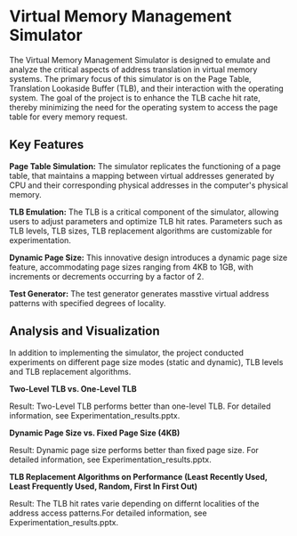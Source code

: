 
# Virtual Memory Management Simulator
The Virtual Memory Management Simulator is designed to emulate and analyze the critical aspects of address translation in virtual memory systems. 
The primary focus of this simulator is on the Page Table, Translation Lookaside Buffer (TLB), and their interaction with the operating system. 
The goal of the project is to enhance the TLB cache hit rate, thereby minimizing the need for the operating system to access the page table for every memory request. 


## Key Features

**Page Table Simulation:** The simulator replicates the functioning of a page table, that maintains a mapping between virtual addresses generated by CPU and their corresponding physical addresses in the computer's physical memory.

**TLB Emulation:** The TLB is a critical component of the simulator, allowing users to adjust parameters and optimize TLB hit rates. Parameters such as TLB levels, TLB sizes, TLB replacement algorithms are customizable for experimentation.

**Dynamic Page Size:** This innovative design introduces a dynamic page size feature, accommodating page sizes ranging from 4KB to 1GB, with increments or decrements occurring by a factor of 2. 

**Test Generator:** The test generator generates masstive virtual address patterns with specified degrees of locality. 


## Analysis and Visualization


In addition to implementing the simulator, the project conducted experiments on different page size modes (static and dynamic), TLB levels and TLB replacement algorithms. 


**Two-Level TLB vs. One-Level TLB**


Result: Two-Level TLB performs better than one-level TLB. For detailed information, see Experimentation_results.pptx.


**Dynamic Page Size vs. Fixed Page Size (4KB)**


Result: Dynamic page size performs better than fixed page size. For detailed information, see Experimentation_results.pptx.


**TLB Replacement Algorithms on Performance (Least Recently Used, Least Frequently Used, Random, First In First Out)**


Result: The TLB hit rates varie depending on differnt localities of the address access patterns.For detailed information, see Experimentation_results.pptx.

